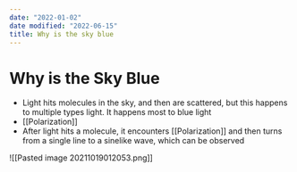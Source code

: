 ```yaml
---
date: "2022-01-02"
date modified: "2022-06-15"
title: Why is the sky blue
---
```


# Why is the Sky Blue
- Light hits molecules in the sky, and then are scattered, but this happens to multiple types light. It happens most to blue light
- [[Polarization]]
- After light hits a molecule, it encounters [[Polarization]] and then turns from a single line to a sinelike wave, which can be observed

![[Pasted image 20211019012053.png]]
